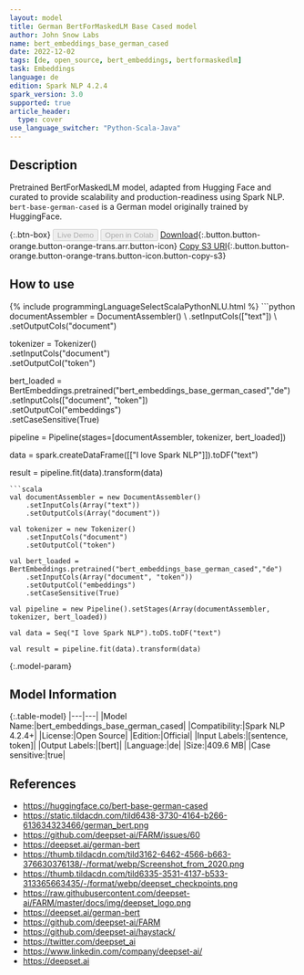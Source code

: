 ```yaml
---
layout: model
title: German BertForMaskedLM Base Cased model
author: John Snow Labs
name: bert_embeddings_base_german_cased
date: 2022-12-02
tags: [de, open_source, bert_embeddings, bertformaskedlm]
task: Embeddings
language: de
edition: Spark NLP 4.2.4
spark_version: 3.0
supported: true
article_header:
  type: cover
use_language_switcher: "Python-Scala-Java"
---
```


## Description

Pretrained BertForMaskedLM model, adapted from Hugging Face and curated to provide scalability and production-readiness using Spark NLP. `bert-base-german-cased` is a German model originally trained by HuggingFace.

{:.btn-box}
<button class="button button-orange" disabled>Live Demo</button>
<button class="button button-orange" disabled>Open in Colab</button>
[Download](https://s3.amazonaws.com/auxdata.johnsnowlabs.com/public/models/bert_embeddings_base_german_cased_de_4.2.4_3.0_1670017649516.zip){:.button.button-orange.button-orange-trans.arr.button-icon}
[Copy S3 URI](s3://auxdata.johnsnowlabs.com/public/models/bert_embeddings_base_german_cased_de_4.2.4_3.0_1670017649516.zip){:.button.button-orange.button-orange-trans.button-icon.button-copy-s3}

## How to use



<div class="tabs-box" markdown="1">
{% include programmingLanguageSelectScalaPythonNLU.html %}
```python
documentAssembler = DocumentAssembler() \
    .setInputCols(["text"]) \
    .setOutputCols("document")

tokenizer = Tokenizer() \
    .setInputCols("document") \
    .setOutputCol("token")

bert_loaded = BertEmbeddings.pretrained("bert_embeddings_base_german_cased","de") \
    .setInputCols(["document", "token"]) \
    .setOutputCol("embeddings") \
    .setCaseSensitive(True)
    
pipeline = Pipeline(stages=[documentAssembler, tokenizer, bert_loaded])

data = spark.createDataFrame([["I love Spark NLP"]]).toDF("text")

result = pipeline.fit(data).transform(data)
```
```scala
val documentAssembler = new DocumentAssembler() 
    .setInputCols(Array("text")) 
    .setOutputCols(Array("document"))
      
val tokenizer = new Tokenizer()
    .setInputCols("document")
    .setOutputCol("token")
 
val bert_loaded = BertEmbeddings.pretrained("bert_embeddings_base_german_cased","de") 
    .setInputCols(Array("document", "token"))
    .setOutputCol("embeddings")
    .setCaseSensitive(True)    
   
val pipeline = new Pipeline().setStages(Array(documentAssembler, tokenizer, bert_loaded))

val data = Seq("I love Spark NLP").toDS.toDF("text")

val result = pipeline.fit(data).transform(data)
```
</div>

{:.model-param}
## Model Information

{:.table-model}
|---|---|
|Model Name:|bert_embeddings_base_german_cased|
|Compatibility:|Spark NLP 4.2.4+|
|License:|Open Source|
|Edition:|Official|
|Input Labels:|[sentence, token]|
|Output Labels:|[bert]|
|Language:|de|
|Size:|409.6 MB|
|Case sensitive:|true|

## References

- https://huggingface.co/bert-base-german-cased
- https://static.tildacdn.com/tild6438-3730-4164-b266-613634323466/german_bert.png
- https://github.com/deepset-ai/FARM/issues/60
- https://deepset.ai/german-bert
- https://thumb.tildacdn.com/tild3162-6462-4566-b663-376630376138/-/format/webp/Screenshot_from_2020.png
- https://thumb.tildacdn.com/tild6335-3531-4137-b533-313365663435/-/format/webp/deepset_checkpoints.png
- https://raw.githubusercontent.com/deepset-ai/FARM/master/docs/img/deepset_logo.png
- https://deepset.ai/german-bert
- https://github.com/deepset-ai/FARM
- https://github.com/deepset-ai/haystack/
- https://twitter.com/deepset_ai
- https://www.linkedin.com/company/deepset-ai/
- https://deepset.ai